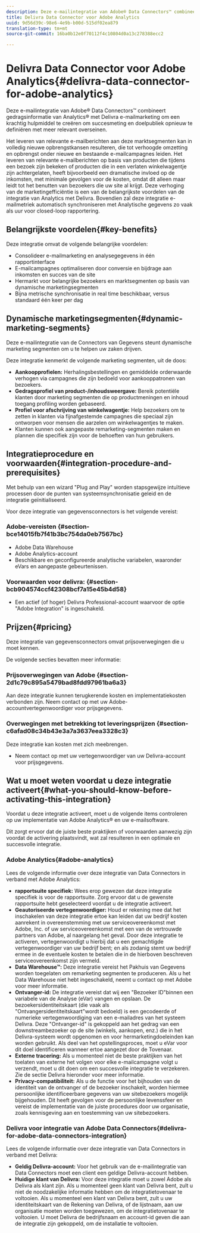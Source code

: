 ```yaml
---
description: Deze e-mailintegratie van Adobe® Data Connectors™ combineert gedragsinformatie van Analytics® met Delivra e-mailmarketing om een krachtig hulpmiddel te creëren om succesmeting en doelpubliek opnieuw te definiëren met meer relevant overseinen.
title: Delivra Data Connector voor Adobe Analytics
uuid: 9d56d39c-98e6-4e9b-b00d-515df02ea879
translation-type: tm+mt
source-git-commit: 16ba0b12e0f70112f4c10804d0a13c278388ecc2

---
```



# Delivra Data Connector voor Adobe Analytics{#delivra-data-connector-for-adobe-analytics}

Deze e-mailintegratie van Adobe® Data Connectors™ combineert gedragsinformatie van Analytics® met Delivra e-mailmarketing om een krachtig hulpmiddel te creëren om succesmeting en doelpubliek opnieuw te definiëren met meer relevant overseinen.

Het leveren van relevante e-mailberichten aan deze marktsegmenten kan in volledig nieuwe opbrengstkansen resulteren, die tot verhoogde omzetting en opbrengst onder nieuwe en bestaande e-mailcampagnes leiden. Het leveren van relevante e-mailberichten op basis van producten die tijdens een bezoek zijn bekeken of producten die in een verlaten winkelwagentje zijn achtergelaten, heeft bijvoorbeeld een dramatische invloed op de inkomsten, met minimale gevolgen voor de kosten, omdat dit alleen maar leidt tot het benutten van bezoekers die uw site al krijgt. Deze verhoging van de marketingefficiëntie is een van de belangrijkste voordelen van de integratie van Analytics met Delivra. Bovendien zal deze integratie e-mailmetriek automatisch synchroniseren met Analytische gegevens zo vaak als uur voor closed-loop rapportering.

## Belangrijkste voordelen{#key-benefits}

Deze integratie omvat de volgende belangrijke voordelen:

* Consolideer e-mailmarketing en analysegegevens in één rapportinterface
* E-mailcampagnes optimaliseren door conversie en bijdrage aan inkomsten en succes van de site
* Hermarkt voor belangrijke bezoekers en marktsegmenten op basis van dynamische marketingsegmenten
* Bijna metrische synchronisatie in real time beschikbaar, versus standaard één keer per dag

## Dynamische marketingsegmenten{#dynamic-marketing-segments}

Deze e-mailintegratie van de Connectors van Gegevens steunt dynamische marketing segmenten om u te helpen uw zaken drijven.

Deze integratie kenmerkt de volgende marketing segmenten, uit de doos:

* **Aankoopprofielen:** Herhalingsbestellingen en gemiddelde orderwaarde verhogen via campagnes die zijn bedoeld voor aankooppatronen van bezoekers.
* **Gedragsprofiel van product-/inhoudsweergave:** Bereik potentiële klanten door marketing segmenten die op productmeningen en inhoud toegang profiling worden gebaseerd.
* **Profiel voor afschrijving van winkelwagentje:** Help bezoekers om te zetten in klanten via fijnafgestemde campagnes die speciaal zijn ontworpen voor mensen die aarzelen om winkelwagentjes te maken.
* Klanten kunnen ook aangepaste remarketing-segmenten maken en plannen die specifiek zijn voor de behoeften van hun gebruikers.

## Integratieprocedure en voorwaarden{#integration-procedure-and-prerequisites}

Met behulp van een wizard &quot;Plug and Play&quot; worden stapsgewijze intuïtieve processen door de punten van systeemsynchronisatie geleid en de integratie geïnitialiseerd.

Voor deze integratie van gegevensconnectors is het volgende vereist:

### Adobe-vereisten {#section-bce14015fb7f41b3bc754da0eb7567bc}

* Adobe Data Warehouse
* Adobe Analytics-account
* Beschikbare en geconfigureerde analytische variabelen, waaronder eVars en aangepaste gebeurtenissen.

### Voorwaarden voor delivra: {#section-bcb904574ccf42308bcf7a15e45b4d58}

* Een actief (of hoger) Delivra Professional-account waarvoor de optie &quot;Adobe Integration&quot; is ingeschakeld.

## Prijzen{#pricing}

Deze integratie van gegevensconnectors omvat prijsoverwegingen die u moet kennen.

De volgende secties bevatten meer informatie:

### Prijsoverwegingen van Adobe {#section-2d1c79c895a5479bad8fdd97961ba6a3}

Aan deze integratie kunnen terugkerende kosten en implementatiekosten verbonden zijn. Neem contact op met uw Adobe-accountvertegenwoordiger voor prijsgegevens.

### Overwegingen met betrekking tot leveringsprijzen {#section-c6afad08c34b43e3a7a3637eea3328c3}

Deze integratie kan kosten met zich meebrengen.

* Neem contact op met uw vertegenwoordiger van uw Delivra-account voor prijsgegevens.

## Wat u moet weten voordat u deze integratie activeert{#what-you-should-know-before-activating-this-integration}

Voordat u deze integratie activeert, moet u de volgende items controleren op uw implementatie van Adobe Analytics® en uw e-mailsoftware.

Dit zorgt ervoor dat de juiste beste praktijken of voorwaarden aanwezig zijn voordat de activering plaatsvindt, wat zal resulteren in een optimale en succesvolle integratie.

### Adobe Analytics{#adobe-analytics}

Lees de volgende informatie over deze integratie van Data Connectors in verband met Adobe Analytics:

* **rapportsuite specifiek:** Wees erop gewezen dat deze integratie specifiek is voor de rapportsuite. Zorg ervoor dat u de gewenste rapportsuite hebt geselecteerd voordat u de integratie activeert.
* **Geautoriseerde vertegenwoordiger:** Houd er rekening mee dat het inschakelen van deze integratie ertoe kan leiden dat uw bedrijf kosten aanrekent in overeenstemming met uw serviceovereenkomst met Adobe, Inc. of uw serviceovereenkomst met een van de vertrouwde partners van Adobe, al naargelang het geval. Door deze integratie te activeren, vertegenwoordigt u hierbij dat u een gemachtigde vertegenwoordiger van uw bedrijf bent; en als zodanig stemt uw bedrijf ermee in de eventuele kosten te betalen die in de hierboven beschreven serviceovereenkomst zijn vermeld.
* **Data Warehouse™:** Deze integratie vereist het Pakhuis van Gegevens worden toegelaten om remarketing segmenten te produceren. Als u het Data Warehouse niet hebt ingeschakeld, neemt u contact op met Adobe voor meer informatie.
* **Ontvanger-id:** De integratie vereist dat wij een &quot;Bezoeker ID&quot;binnen een variabele van de Analyse (eVar) vangen en opslaan. De bezoekersidentiteitskaart (die vaak als &quot;Ontvangersidentiteitskaart&quot;wordt bedoeld) is een gecodeerde of numerieke vertegenwoordiging van een e-mailadres van het systeem Delivra. Deze &quot;Ontvanger-id&quot; is gekoppeld aan het gedrag van een downstreambezoeker op de site (winkels, aankopen, enz.) die in het Delivra-systeem wordt opgenomen en voor hermarketingdoeleinden kan worden gebruikt. Als deel van het opstellingsproces, moet u eVar voor dit doel identificeren wanneer ertoe aangezet door de Tovenaar.
* **Externe tracering:** Als u momenteel niet de beste praktijken van het toelaten van externe het volgen voor elke e-mailcampagne volgt u verzendt, moet u dit doen om een succesvolle integratie te verzekeren. Zie de sectie Delivra hieronder voor meer informatie.
* **Privacy-compatibiliteit:** Als u de functie voor het bijhouden van de identiteit van de ontvanger of de bezoeker inschakelt, worden hiermee persoonlijke identificeerbare gegevens van uw sitebezoekers mogelijk bijgehouden. Dit heeft gevolgen voor de persoonlijke levenssfeer en vereist de implementatie van de juiste procedures door uw organisatie, zoals kennisgeving aan en toestemming van uw sitebezoekers.

### Delivra voor integratie van Adobe Data Connectors{#delivra-for-adobe-data-connectors-integration}

Lees de volgende informatie over deze integratie van Data Connectors in verband met Delivra:

* **Geldig Delivra-account:** Voor het gebruik van de e-mailintegratie van Data Connectors moet een client een geldige Delivra-account hebben.
* **Huidige klant van Delivra:** Voor deze integratie moet u zowel Adobe als Delivra als klant zijn. Als u momenteel geen klant van Delivra bent, zult u niet de noodzakelijke informatie hebben om de integratietovenaar te voltooien. Als u momenteel een klant van Delivra bent, zult u uw identiteitskaart van de Rekening van Delivra, of de lijstnaam, aan uw organisatie moeten worden toegewezen, om de integratietovenaar te voltooien. U moet Delivra de bedrijfsnaam en account-id geven die aan de integratie zijn gekoppeld, om de installatie te voltooien.
